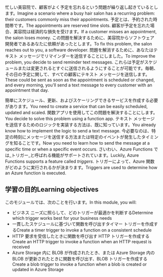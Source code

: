 <span data-ttu-id="a0617-101">忙しい美容院で、顧客がよく予定を忘れるという問題が繰り返し起きているとします。</span><span class="sxs-lookup"><span data-stu-id="a0617-101">Imagine a scenario where a busy hair salon has a recurring problem: their customers commonly miss their appointments.</span></span> <span data-ttu-id="a0617-102">予定とは、予約された時間帯です。</span><span class="sxs-lookup"><span data-stu-id="a0617-102">The appointments are reserved time slots.</span></span> <span data-ttu-id="a0617-103">顧客が予定を忘れた場合、美容院は経済的な損失を受けます。</span><span class="sxs-lookup"><span data-stu-id="a0617-103">If a customer misses an appointment, the salon loses money.</span></span> <span data-ttu-id="a0617-104">この問題を解決するために、美容院からソフトウェア開発者であるあなたに依頼があったとします。</span><span class="sxs-lookup"><span data-stu-id="a0617-104">To fix this problem, the salon reaches out to you, a software developer.</span></span> <span data-ttu-id="a0617-105">問題を解消するために、あなたはテキスト メッセージでリマインダーを送信することにしました。</span><span class="sxs-lookup"><span data-stu-id="a0617-105">To improve the problem, you decide to send reminder text messages.</span></span> <span data-ttu-id="a0617-106">これらは予定がスケジュールまたは変更されるとすぐに送信されるようにすることが可能です。毎朝、その日の予定に関して、すべての顧客にテキスト メッセージを送信します。</span><span class="sxs-lookup"><span data-stu-id="a0617-106">These could be sent as soon as the appointment is scheduled or changed, and every morning, you'll send a text message to every customer with an appointment that day.</span></span>

<span data-ttu-id="a0617-107">簡単にスケジュール、更新、およびスケーリングできるサービスを作成する必要があります。</span><span class="sxs-lookup"><span data-stu-id="a0617-107">You need to create a service that can be easily scheduled, updated and scaled.</span></span> <span data-ttu-id="a0617-108">関数アプリを使用してこの問題を解決することにします。</span><span class="sxs-lookup"><span data-stu-id="a0617-108">You decide to solve this problem using a function app.</span></span> <span data-ttu-id="a0617-109">テキスト メッセージを送信するためのロジックを実装する方法は、既に知っています。</span><span class="sxs-lookup"><span data-stu-id="a0617-109">You already know how to implement the logic to send a text message.</span></span> <span data-ttu-id="a0617-110">今必要なのは、特定の時刻にメッセージを送信する方法または特定のイベントが発生したタイミングを知ることです。</span><span class="sxs-lookup"><span data-stu-id="a0617-110">Now you need to learn how to send the message at a specific time or when a specific event occurs.</span></span> <span data-ttu-id="a0617-111">さいわい、Azure Functions では_トリガー_と呼ばれる機能がサポートされています。</span><span class="sxs-lookup"><span data-stu-id="a0617-111">Luckily, Azure Functions supports a feature called _triggers_.</span></span> <span data-ttu-id="a0617-112">トリガーによって、Azure 関数がどのように実行されるかが決まります。</span><span class="sxs-lookup"><span data-stu-id="a0617-112">Triggers are used to determine how an Azure function is executed.</span></span>

## <a name="learning-objectives"></a><span data-ttu-id="a0617-113">学習の目的</span><span class="sxs-lookup"><span data-stu-id="a0617-113">Learning objectives</span></span>

<span data-ttu-id="a0617-114">このモジュールでは、次のことを行います。</span><span class="sxs-lookup"><span data-stu-id="a0617-114">In this module, you will:</span></span>
- <span data-ttu-id="a0617-115">ビジネス ニーズに照らして、どのトリガーが最適かを判断する</span><span class="sxs-lookup"><span data-stu-id="a0617-115">Determine which trigger works best for your business needs</span></span>
- <span data-ttu-id="a0617-116">一貫したスケジュールに基づいて関数を呼び出すタイマー トリガーを作成する</span><span class="sxs-lookup"><span data-stu-id="a0617-116">Create a timer trigger to invoke a function on a consistent schedule</span></span>
- <span data-ttu-id="a0617-117">HTTP 要求を受信したときに関数を呼び出す HTTP トリガーを作成する</span><span class="sxs-lookup"><span data-stu-id="a0617-117">Create an HTTP trigger to invoke a function when an HTTP request is received</span></span>
- <span data-ttu-id="a0617-118">Azure Storage 内に BLOB が作成されたとき、または Azure Storage 内の BLOB が更新されたときに関数を呼び出す、BLOB トリガーを作成する</span><span class="sxs-lookup"><span data-stu-id="a0617-118">Create a blob trigger to invoke a function when a blob is created or updated in Azure Storage</span></span>
